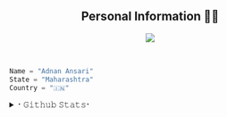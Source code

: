 <h2 align="center"><b>Personal Information 👨‍💻</b></h2>

<p align="center">
  <img src="https://readme-typing-svg.herokuapp.com?color=00FFB3&width=420&lines=A+Passionate+Developer+From+India%E2%9C%8C%EF%B8%8F;Python%2C+Node.js%2C+Linux%E2%9D%A4%EF%B8%8F">
</p> 
<br>

```python
Name = "Adnan Ansari"
State = "Maharashtra"
Country = "🇮🇳"
```
<details>
<summary>⠂𝙶𝚒𝚝𝚑𝚞𝚋 𝚂𝚝𝚊𝚝𝚜⠂</summary>
<h2 align="center"><b>⠂𝙶𝚒𝚝𝚑𝚞𝚋 𝚂𝚝𝚊𝚝𝚜⠐
<br>
<br>
  
----
![](https://github-readme-stats.vercel.app/api?username=TheZatch47&theme=dark&hide_border=false&include_all_commits=false&count_private=false)<br/>
![](https://github-readme-streak-stats.herokuapp.com/?user=TheZatch47&theme=dark&hide_border=false)<br/>
![](https://github-readme-stats.vercel.app/api/top-langs/?username=TheZatch47&theme=dark&hide_border=false&include_all_commits=false&count_private=false&layout=compact)
----

